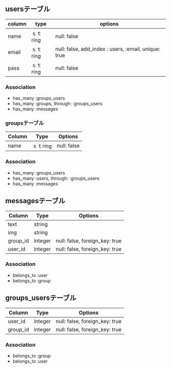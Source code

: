 ## 

## usersテーブル

|column|type|options|
|------|----|-------|
name|ｓｔring|null: false|
email|ｓｔring|null: false, add_index : users, :email, unique: true|
pass|ｓｔring|null: false|

### Association
- has_many :groups_users
- has_many :groups, through: :groups_users
- has_many :messages


### groupsテーブル
|Column|Type|Options|
|------|----|-------|
name|ｓｔring|null: false|

### Association
- has_many :groups_users
- has_many :users, through: :groups_users
- has_many :messages

## messagesテーブル
|Column|Type|Options|
|------|----|-------|
text|string||
img|string||
group_id|integer|null: false, foreign_key: true|
user_id|integer|null: false, foreign_key: true|

### Association
- belongs_to :user
- belongs_to :group

## groups_usersテーブル

|Column|Type|Options|
|------|----|-------|
|user_id|integer|null: false, foreign_key: true|
|group_id|integer|null: false, foreign_key: true|

### Association
- belongs_to :group
- belongs_to :user